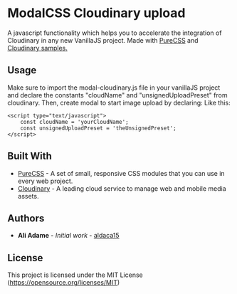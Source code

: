 # ModalCSS Cloudinary upload

A javascript functionality which helps you to accelerate the integration of Cloudinary in any new VanillaJS project. Made with [PureCSS](https://github.com/pure-css/pure) and [Cloudinary samples.](https://codepen.io/team/Cloudinary/pen/QgpyOK)

## Usage

Make sure to import the modal-cloudinary.js file in your vanillaJS project and declare the constants "cloudName" and "unsignedUploadPreset" from cloudinary. Then, create modal to start image upload by declaring:
Like this:
```
<script type="text/javascript">
	const cloudName = 'yourCloudName';
	const unsignedUploadPreset = 'theUnsignedPreset';
</script>
```

## Built With

* [PureCSS](https://github.com/pure-css/pure) - A set of small, responsive CSS modules that you can use in every web project.
* [Cloudinary](https://cloudinary.com/) - A leading cloud service to manage web and mobile media assets.

## Authors

* **Ali Adame** - *Initial work* - [aldaca15](https://github.com/aldaca15)

## License

This project is licensed under the MIT License (https://opensource.org/licenses/MIT)
